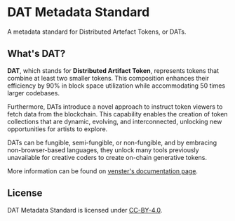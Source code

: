 # DAT Metadata Standard

A metadata standard for Distributed Artefact Tokens, or DATs.

## What's DAT?

**DAT**, which stands for **Distributed Artifact Token**, represents tokens that combine at least two smaller tokens. This composition enhances their efficiency by 90% in block space utilization while accommodating 50 times larger codebases.

Furthermore, DATs introduce a novel approach to instruct token viewers to fetch data from the blockchain. This capability enables the creation of token collections that are dynamic, evolving, and interconnected, unlocking new opportunities for artists to explore.

DATs can be fungible, semi-fungible, or non-fungible, and by embracing non-browser-based languages, they unlock many tools previously unavailable for creative coders to create on-chain generative tokens.

More information can be found on [venster's documentation page](https://docs.venster.art/dat-metadata-standard.html).

## License

DAT Metadata Standard is licensed under
[CC-BY-4.0](https://creativecommons.org/licenses/by/4.0/legalcode).
